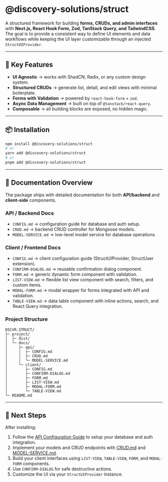 # @discovery-solutions/struct

A structured framework for building **forms, CRUDs, and admin interfaces** with **Next.js, React Hook Form, Zod, TanStack Query, and TailwindCSS**.
The goal is to provide a consistent way to define UI elements and data workflows while keeping the UI layer customizable through an injected `StructUIProvider`.

---

## 🚀 Key Features

* **UI Agnostic** → works with ShadCN, Radix, or any custom design system.
* **Structured CRUDs** → generate list, detail, and edit views with minimal boilerplate.
* **Forms with Validation** → powered by `react-hook-form` + `zod`.
* **Async Data Management** → built on top of `@tanstack/react-query`.
* **Composable** → all building blocks are exposed, no hidden magic.

---

## 📦 Installation

```bash
npm install @discovery-solutions/struct
# or
yarn add @discovery-solutions/struct
# or
pnpm add @discovery-solutions/struct
```

---

## 📁 Documentation Overview

The package ships with detailed documentation for both **API/backend** and **client-side** components.

### API / Backend Docs

* `CONFIG.md` → configuration guide for database and auth setup.
* `CRUD.md` → backend CRUD controller for Mongoose models.
* `MODEL-SERVICE.md` → low-level model service for database operations.

### Client / Frontend Docs

* `CONFIG.md` → client configuration guide (StructUIProvider, StructUser extension).
* `CONFIRM-DIALOG.md` → reusable confirmation dialog component.
* `FORM.md` → generic dynamic form component with validation.
* `LIST-VIEW.md` → flexible list view component with search, filters, and custom items.
* `MODAL-FORM.md` → modal wrapper for forms integrated with API and validation.
* `TABLE-VIEW.md` → data table component with inline actions, search, and React Query integration.

### Project Structure

```
DSCVR.STRUCT/
├─ project/
│  ├─ dist/
│  └─ docs/
│     ├─ api/
│     │  ├─ CONFIG.md
│     │  ├─ CRUD.md
│     │  └─ MODEL-SERVICE.md
│     └─ client/
│        ├─ CONFIG.md
│        ├─ CONFIRM-DIALOG.md
│        ├─ FORM.md
│        ├─ LIST-VIEW.md
│        ├─ MODAL-FORM.md
│        └─ TABLE-VIEW.md
└─ README.md
```

---

## 📖 Next Steps

After installing:

1. Follow the [API Configuration Guide](./docs/api/CONFIG.md) to setup your database and auth integration.
2. Implement your models and CRUD endpoints with [CRUD.md](./docs/api/CRUD.md) and [MODEL-SERVICE.md](./docs/api/MODEL-SERVICE.md).
3. Build your client interfaces using `LIST-VIEW`, `TABLE-VIEW`, `FORM`, and `MODAL-FORM` components.
4. Use `CONFIRM-DIALOG` for safe destructive actions.
5. Customize the UI via your `StructUIProvider` instance.